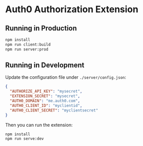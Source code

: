 # Auth0 Authorization Extension

## Running in Production

```bash
npm install
npm run client:build
npm run server:prod
```

## Running in Development

Update the configuration file under `./server/config.json`:

```json
{
  "AUTHORIZE_API_KEY": "mysecret",
  "EXTENSION_SECRET": "mysecret",
  "AUTH0_DOMAIN": "me.auth0.com",
  "AUTH0_CLIENT_ID": "myclientid",
  "AUTH0_CLIENT_SECRET": "myclientsecret"
}
```

Then you can run the extension:

```bash
npm install
npm run serve:dev
```
